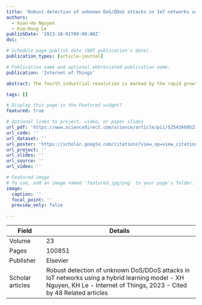 ```yaml
---
title: 'Robust detection of unknown DoS/DDoS attacks in IoT networks using a hybrid learning model'
authors:
  - Xuan-Ha Nguyen
  - Kim-Hung Le
publishDate: '2023-10-01T00:00:00Z'
doi: ''

# Schedule page publish date (NOT publication's date).
publication_types: [article-journal]

# Publication name and optional abbreviated publication name.
publication: 'Internet of Things'

abstract: The fourth industrial revolution is marked by the rapid growth of Internet of Things (IoT) technology, leading to an increase in the number of IoT devices. Unfortunately, this also makes these devices more susceptible to cyber threats, especially DoS/DDoS attacks. While supervised learning models have been adopted to detect and mitigate these threats, they have limitations in detecting unknown attacks that can cause severe consequences. This research aims to address those limitations and provide better protection for IoT networks against DoS/DDoS attacks. We propose a new approach that combines a soft-ordering convolutional neural network (SOCNN) model with local outlier factor (LOF) and isolation-based anomaly detection using nearest-neighbor ensembles (iNNE) models that use both supervised and unsupervised learning methods. We evaluated our approach on three benchmark datasets with varying …

tags: []

# Display this page in the Featured widget?
featured: true

# Optional links to project, video, or paper slides
url_pdf: 'https://www.sciencedirect.com/science/article/pii/S2542660523001749'
url_code: ''
url_dataset: ''
url_poster: 'https://scholar.google.com/citations?view_op=view_citation&hl=en&user=6bDvWw0AAAAJ&pagesize=100&citation_for_view=6bDvWw0AAAAJ:RHpTSmoSYBkC'
url_project: ''
url_slides: ''
url_source: ''
url_video: ''

# Featured image
# To use, add an image named `featured.jpg/png` to your page's folder.
image:
  caption: ''
  focal_point: ''
  preview_only: false

---
```


|Field|Details|
|-----|-------|
|Volume|23|
|Pages|100851|
|Publisher|Elsevier|
|Scholar articles|Robust detection of unknown DoS/DDoS attacks in IoT networks using a hybrid learning model - XH Nguyen, KH Le - Internet of Things, 2023 - Cited by 48 Related articles|
